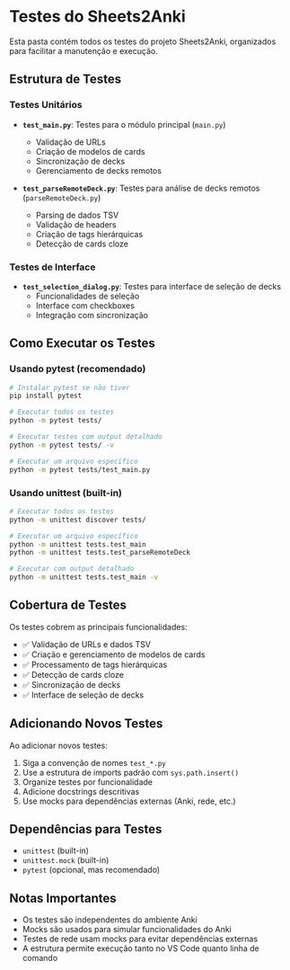 # Testes do Sheets2Anki

Esta pasta contém todos os testes do projeto Sheets2Anki, organizados para facilitar a manutenção e execução.

## Estrutura de Testes

### Testes Unitários
- **`test_main.py`**: Testes para o módulo principal (`main.py`)
  - Validação de URLs
  - Criação de modelos de cards
  - Sincronização de decks
  - Gerenciamento de decks remotos

- **`test_parseRemoteDeck.py`**: Testes para análise de decks remotos (`parseRemoteDeck.py`)
  - Parsing de dados TSV
  - Validação de headers
  - Criação de tags hierárquicas
  - Detecção de cards cloze

### Testes de Interface
- **`test_selection_dialog.py`**: Testes para interface de seleção de decks
  - Funcionalidades de seleção
  - Interface com checkboxes
  - Integração com sincronização

## Como Executar os Testes

### Usando pytest (recomendado)
```bash
# Instalar pytest se não tiver
pip install pytest

# Executar todos os testes
python -m pytest tests/

# Executar testes com output detalhado
python -m pytest tests/ -v

# Executar um arquivo específico
python -m pytest tests/test_main.py
```

### Usando unittest (built-in)
```bash
# Executar todos os testes
python -m unittest discover tests/

# Executar um arquivo específico
python -m unittest tests.test_main
python -m unittest tests.test_parseRemoteDeck

# Executar com output detalhado
python -m unittest tests.test_main -v
```

## Cobertura de Testes

Os testes cobrem as principais funcionalidades:

- ✅ Validação de URLs e dados TSV
- ✅ Criação e gerenciamento de modelos de cards
- ✅ Processamento de tags hierárquicas
- ✅ Detecção de cards cloze
- ✅ Sincronização de decks
- ✅ Interface de seleção de decks

## Adicionando Novos Testes

Ao adicionar novos testes:

1. Siga a convenção de nomes `test_*.py`
2. Use a estrutura de imports padrão com `sys.path.insert()`
3. Organize testes por funcionalidade
4. Adicione docstrings descritivas
5. Use mocks para dependências externas (Anki, rede, etc.)

## Dependências para Testes

- `unittest` (built-in)
- `unittest.mock` (built-in)
- `pytest` (opcional, mas recomendado)

## Notas Importantes

- Os testes são independentes do ambiente Anki
- Mocks são usados para simular funcionalidades do Anki
- Testes de rede usam mocks para evitar dependências externas
- A estrutura permite execução tanto no VS Code quanto linha de comando
